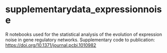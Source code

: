 # supplementarydata_expressionnoise
R notebooks used for the statistical analysis of the evolution of expression noise in gene regulatory networks. Supplementary code to publication: https://doi.org/10.1371/journal.pcbi.1010982
